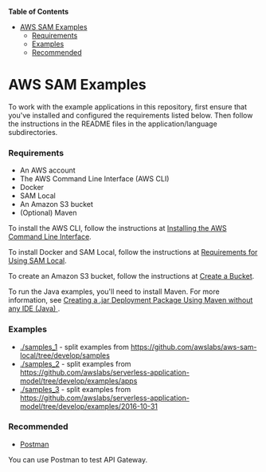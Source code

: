 <!-- START doctoc generated TOC please keep comment here to allow auto update -->
<!-- DON'T EDIT THIS SECTION, INSTEAD RE-RUN doctoc TO UPDATE -->
**Table of Contents**

- [AWS SAM Examples](#aws-sam-examples)
    - [Requirements](#requirements)
    - [Examples](#examples)
    - [Recommended](#recommended)

<!-- END doctoc generated TOC please keep comment here to allow auto update -->

# AWS SAM Examples #

To work with the example applications in this repository, first ensure that you've installed and configured the requirements listed below. Then follow the instructions in the README files in the application/language subdirectories.

### Requirements ##

* An AWS account
* The AWS Command Line Interface (AWS CLI)
* Docker
* SAM Local
* An Amazon S3 bucket
* (Optional) Maven

To install the AWS CLI, follow the instructions at [Installing the AWS Command Line Interface](http://docs.aws.amazon.com/cli/latest/userguide/installing.html).

To install Docker and SAM Local, follow the instructions at [Requirements for Using SAM Local](http://docs.aws.amazon.com/lambda/latest/dg/test-sam-local.html#sam-cli-requirements).

To create an Amazon S3 bucket, follow the instructions at [Create a Bucket](http://docs.aws.amazon.com/AmazonS3/latest/gsg/CreatingABucket.html).

To run the Java examples, you'll need to install Maven. For more information, see [Creating a .jar Deployment Package Using Maven without any IDE (Java) ](http://docs.aws.amazon.com/lambda/latest/dg/java-create-jar-pkg-maven-no-ide.html).

### Examples

- [./samples_1](./samples_1) - split examples from https://github.com/awslabs/aws-sam-local/tree/develop/samples
- [./samples_2](./samples_2) - split examples from https://github.com/awslabs/serverless-application-model/tree/develop/examples/apps
- [./samples_3](./samples_3) - split examples from https://github.com/awslabs/serverless-application-model/tree/develop/examples/2016-10-31

### Recommended ##

* [Postman](https://www.getpostman.com/)

You can use Postman to test API Gateway.
